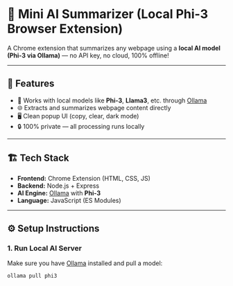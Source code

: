 # 🧠 Mini AI Summarizer (Local Phi-3 Browser Extension)

A Chrome extension that summarizes any webpage using a **local AI model (Phi-3 via Ollama)** — no API key, no cloud, 100% offline!

---

## 🚀 Features
- 🧩 Works with local models like **Phi-3**, **Llama3**, etc. through [Ollama](https://ollama.ai/)
- 🌐 Extracts and summarizes webpage content directly
- 🖥️ Clean popup UI (copy, clear, dark mode)
- 🔒 100% private — all processing runs locally

---

## 🏗️ Tech Stack
- **Frontend:** Chrome Extension (HTML, CSS, JS)
- **Backend:** Node.js + Express
- **AI Engine:** [Ollama](https://ollama.ai/) with **Phi-3**
- **Language:** JavaScript (ES Modules)

---

## ⚙️ Setup Instructions

### 1. Run Local AI Server
Make sure you have [Ollama](https://ollama.ai/) installed and pull a model:
```bash
ollama pull phi3
